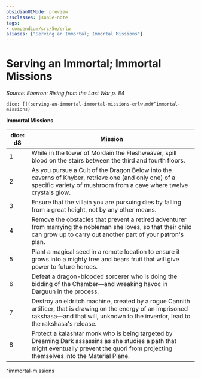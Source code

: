```yaml
---
obsidianUIMode: preview
cssclasses: json5e-note
tags:
- compendium/src/5e/erlw
aliases: ["Serving an Immortal; Immortal Missions"]
---
```

# Serving an Immortal; Immortal Missions
*Source: Eberron: Rising from the Last War p. 84* 

`dice: [](serving-an-immortal-immortal-missions-erlw.md#^immortal-missions)`

**Immortal Missions**

| dice: d8 | Mission |
|----------|---------|
| 1 | While in the tower of Mordain the Fleshweaver, spill blood on the stairs between the third and fourth floors. |
| 2 | As you pursue a Cult of the Dragon Below into the caverns of Khyber, retrieve one (and only one) of a specific variety of mushroom from a cave where twelve crystals glow. |
| 3 | Ensure that the villain you are pursuing dies by falling from a great height, not by any other means. |
| 4 | Remove the obstacles that prevent a retired adventurer from marrying the nobleman she loves, so that their child can grow up to carry out another part of your patron's plan. |
| 5 | Plant a magical seed in a remote location to ensure it grows into a mighty tree and bears fruit that will give power to future heroes. |
| 6 | Defeat a dragon-blooded sorcerer who is doing the bidding of the Chamber—and wreaking havoc in Darguun in the process. |
| 7 | Destroy an eldritch machine, created by a rogue Cannith artificer, that is drawing on the energy of an imprisoned rakshasa—and that will, unknown to the inventor, lead to the rakshasa's release. |
| 8 | Protect a kalashtar monk who is being targeted by Dreaming Dark assassins as she studies a path that might eventually prevent the quori from projecting themselves into the Material Plane. |
^immortal-missions